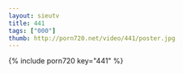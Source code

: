 ```yaml
--- 
layout: sieutv
title: 441
tags: ["000"]
thumb: http://porn720.net/video/441/poster.jpg
---
```

{% include porn720 key="441" %} 
